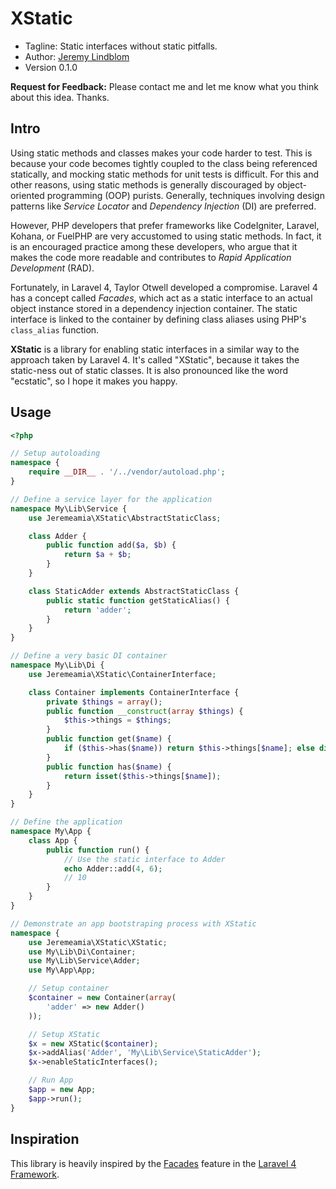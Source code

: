 # XStatic

* Tagline: Static interfaces without static pitfalls.
* Author: [Jeremy Lindblom](https://twitter.com/jeremeamia)
* Version 0.1.0

**Request for Feedback:** Please contact me and let me know what you think about this idea. Thanks.

## Intro

Using static methods and classes makes your code harder to test. This is because your code becomes tightly coupled to
the class being referenced statically, and mocking static methods for unit tests is difficult. For this and other
reasons, using static methods is generally discouraged by object-oriented programming (OOP) purists. Generally, techniques involving design patterns like *Service Locator* and *Dependency Injection* (DI) are preferred.

However, PHP developers that prefer frameworks like CodeIgniter, Laravel, Kohana, or FuelPHP are very accustomed to
using static methods. In fact, it is an encouraged practice among these developers, who argue that it makes the code
more readable and contributes to *Rapid Application Development* (RAD).

Fortunately, in Laravel 4, Taylor Otwell developed a compromise. Laravel 4 has a concept called *Facades*, which act
as a static interface to an actual object instance stored in a dependency injection container. The static interface is
linked to the container by defining class aliases using PHP's `class_alias` function.

**XStatic** is a library for enabling static interfaces in a similar way to the approach taken by Laravel 4. It's called
"XStatic", because it takes the static-ness out of static classes. It is also pronounced like the word "ecstatic", so I
hope it makes you happy.

## Usage

```php
<?php

// Setup autoloading
namespace {
    require __DIR__ . '/../vendor/autoload.php';
}

// Define a service layer for the application
namespace My\Lib\Service {
    use Jeremeamia\XStatic\AbstractStaticClass;

    class Adder {
        public function add($a, $b) {
            return $a + $b;
        }
    }

    class StaticAdder extends AbstractStaticClass {
        public static function getStaticAlias() {
            return 'adder';
        }
    }
}

// Define a very basic DI container
namespace My\Lib\Di {
    use Jeremeamia\XStatic\ContainerInterface;

    class Container implements ContainerInterface {
        private $things = array();
        public function __construct(array $things) {
            $this->things = $things;
        }
        public function get($name) {
            if ($this->has($name)) return $this->things[$name]; else die('FAIL!');
        }
        public function has($name) {
            return isset($this->things[$name]);
        }
    }
}

// Define the application
namespace My\App {
    class App {
        public function run() {
            // Use the static interface to Adder
            echo Adder::add(4, 6);
            // 10
        }
    }
}

// Demonstrate an app bootstraping process with XStatic
namespace {
    use Jeremeamia\XStatic\XStatic;
    use My\Lib\Di\Container;
    use My\Lib\Service\Adder;
    use My\App\App;

    // Setup container
    $container = new Container(array(
        'adder' => new Adder()
    ));

    // Setup XStatic
    $x = new XStatic($container);
    $x->addAlias('Adder', 'My\Lib\Service\StaticAdder');
    $x->enableStaticInterfaces();

    // Run App
    $app = new App;
    $app->run();
}
```

## Inspiration

This library is heavily inspired by the [Facades](http://laravel.com/docs/facades) feature in the
[Laravel 4 Framework](http://laravel.com/).

